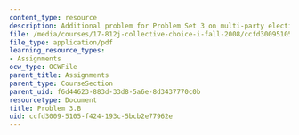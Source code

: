 ```yaml
---
content_type: resource
description: Additional problem for Problem Set 3 on multi-party election games.
file: /media/courses/17-812j-collective-choice-i-fall-2008/ccfd30095105f424193c5bcb2e77962e_problem3b.pdf
file_type: application/pdf
learning_resource_types:
- Assignments
ocw_type: OCWFile
parent_title: Assignments
parent_type: CourseSection
parent_uid: f6d44623-883d-33d8-5a6e-8d3437770c0b
resourcetype: Document
title: Problem 3.B
uid: ccfd3009-5105-f424-193c-5bcb2e77962e
---
```

